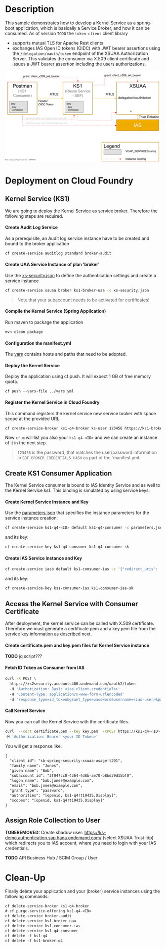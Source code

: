 # Description
This sample demonstrates how to develop a Kernel Service as a spring-boot application, which is basically a Service Broker, and how it can be consumed. As of version `TODO` the `token-client` client library
- supports mutual TLS for Apache Rest clients
- exchanges IAS Open ID tokens (OIDC) with JWT bearer assertions using the `/delegation/oauth/token` endpoint of the XSUAA Authorization Server. This validates the consumer via X.509 client certificate and issues a JWT bearer assertion including the users authorizations.

![](overview.png)

# Deployment on Cloud Foundry

## Kernel Service (KS1)
We are going to deploy the Kernel Service as service broker.
Therefore the following steps are required.

#### Create Audit Log Service
As a prerequisite, an Audit log service instance have to be created and bound to the broker application

```bash
cf create-service auditlog standard broker-audit
```

#### Create UAA Service Instance of plan 'broker'
Use the [xs-security.json](./xs-security.json) to define the authentication settings and create a service instance
```bash
cf create-service xsuaa broker ks1-broker-uaa -c xs-security.json
```

> Note that your subaccount needs to be activated for certificates! 

#### Compile the Kernel Service (Spring Application)
Run maven to package the application
```bash
mvn clean package
```

#### Configuration the manifest.yml
The [vars](../vars.yml) contains hosts and paths that need to be adopted.

#### Deploy the Kernel Service
Deploy the application using cf push. It will expect 1 GB of free memory quota.

```shell
cf push --vars-file ../vars.yml
```

#### Register the Kernel Service in Cloud Foundry 
This command registers the kernel service new service broker with space scope at the provided URL.
```bash
cf create-service-broker ks1-q4-broker ks-user 123456 https://ks1-broker-q4-<ID>.<LANDSCAPE_APPS_DOMAIN> --space-scoped
```

Now `cf m` will list you also your `ks1-q4-<ID>` and we can create an instance of it in the next step.

> `123456` is the password, that matches the user/password information in `SBF_BROKER_CREDENTIALS_HASH` as part of the `manifest.yml.


## Create KS1 Consumer Application
The Kernel Service consumer is bound to IAS Identity Service and as well to the Kernel Service ks1. This binding is simulated by using service keys.


#### Create Kernel Service Instance and Key
Use the [parameters.json](./parameters.json) that specifies the instance parameters for the service instance creation:

```bash
cf create-service ks1-q4-<ID> default ks1-q4-consumer -c parameters.json
```
and its key:
```bash
cf create-service-key ks1-q4-consumer ks1-q4-consumer-sk
```

#### Create IAS Service Instance and Key
```bash
cf create-service iasb default ks1-consumer-ias -c '{"redirect_uris": ["https://ks1-q4-<ID>.<LANDSCAPE_APPS_DOMAIN>/uaa/login/callback/my-oidc"]}'
```
and its key:
```bash
cf create-service-key ks1-consumer-ias ks1-consumer-ias-sk
```



## Access the Kernel Service with Consumer Certificate
After deployment, the kernel service can be called with X.509 certificate. Therefore we must generate a certificate.pem and a key.pem file from the service key information as described next.

#### Create certificate.pem and key.pem files for Kernel Service instance

**TODO** jq script???

#### Fetch ID Token as Consumer from IAS
```bash
curl -X POST \
  https://xs2security.accounts400.ondemand.com/oauth2/token 
  -H 'Authorization: Basic <ias-client-credentials>' 
  -H 'Content-Type: application/x-www-form-urlencoded' 
  -d 'response_type=id_token&grant_type=password&username=<ias-user>&password=<ias-user-pwd>'
```

#### Call Kernel Service
Now you can call the Kernel Service with the certificate files.

```bash
curl  --cert certificate.pem --key key.pem  -XPOST https://ks1-q4-<ID>.<LANDSCAPE_APPS_DOMAIN>/hello-token
-H 'Authorization: Bearer <your ID Token>'
```

You will get a response like:
```
{
  "client id": "sb-spring-security-xsuaa-usage!t291",
  "family name": "Jones",
  "given name": "Bob",
  "subaccount id": "2f047cc0-4364-4d8b-ae70-b8bd39d15bf0",
  "logon name": "bob.jones@example.com",
  "email": "bob.jones@example.com",
  "grant type": "password",
  "authorities": "[openid, ks1-q4!t19435.Display]",
  "scopes": "[openid, ks1-q4!t19435.Display]"
}
```

## Assign Role Collection to User
**TOBEREMOVED:** Create shadow user: https://ks-demo.authentication.sap.hana.ondemand.com/ (select XSUAA Trust Idp) which redirects you to IAS account, where you need to login with your IAS credentials.

**TODO** API Business Hub / SCIM Group / User

# Clean-Up

Finally delete your application and your (broker) service instances using the following commands:
```
cf delete-service-broker ks1-q4-broker
# cf purge-service-offering ks1-q4-<ID>
cf delete-service broker-audit
cf delete-service ks1-broker-uaa
cf delete-service ks1-consumer-ias
cf delete-service ks1-q4-consumer
cf delete -f ks1-q4
cf delete -f ks1-broker-q4
```

